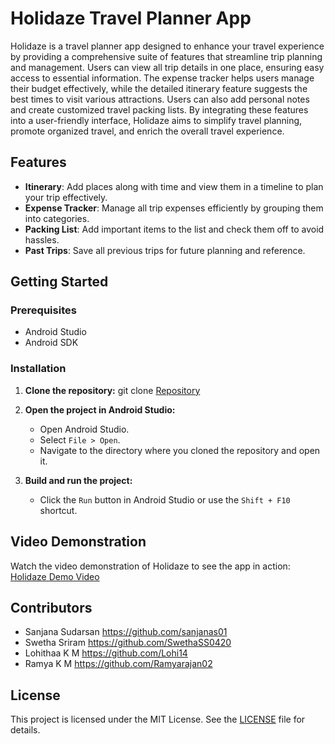 # Holidaze Travel Planner App

Holidaze is a travel planner app designed to enhance your travel experience by providing a comprehensive suite of features that streamline trip planning and management. Users can view all trip details in one place, ensuring easy access to essential information. The expense tracker helps users manage their budget effectively, while the detailed itinerary feature suggests the best times to visit various attractions. Users can also add personal notes and create customized travel packing lists. By integrating these features into a user-friendly interface, Holidaze aims to simplify travel planning, promote organized travel, and enrich the overall travel experience.

## Features

- **Itinerary**: Add places along with time and view them in a timeline to plan your trip effectively.
- **Expense Tracker**: Manage all trip expenses efficiently by grouping them into categories.
- **Packing List**: Add important items to the list and check them off to avoid hassles.
- **Past Trips**: Save all previous trips for future planning and reference.

## Getting Started

### Prerequisites

- Android Studio
- Android SDK

### Installation

1. **Clone the repository:**
   git clone [Repository](https://github.com/sanjanas01/Holidaze.git)

2. **Open the project in Android Studio:**
   - Open Android Studio.
   - Select `File > Open`.
   - Navigate to the directory where you cloned the repository and open it.

3. **Build and run the project:**
   - Click the `Run` button in Android Studio or use the `Shift + F10` shortcut.
  
## Video Demonstration
Watch the video demonstration of Holidaze to see the app in action: [Holidaze Demo Video](https://www.youtube.com/watch?v=aHe9NgovAjE)

## Contributors
   - Sanjana Sudarsan https://github.com/sanjanas01
   - Swetha Sriram https://github.com/SwethaSS0420
   - Lohithaa K M https://github.com/Lohi14
   - Ramya K M https://github.com/Ramyarajan02

## License

This project is licensed under the MIT License. See the [LICENSE](LICENSE) file for details.
